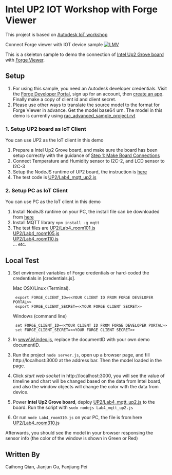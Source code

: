 # Intel UP2 IOT Workshop with Forge Viewer

This project is based on [Autodesk IoT workshop](https://github.com/JohnOnSoftware/IntelForgeSample)

Connect Forge viewer with IOT device sample
[![LMV](https://img.shields.io/badge/Viewer-v1.2.23-green.svg)](https://developer.autodesk.com/api/view-and-data-api/)

This is a skeleton sample to demo the connection of [Intel Up2 Grove board](https://software.intel.com/en-us/upsquared-grove-getting-started-guide) with [Forge Viewer](https://developer.autodesk.com/en/docs/viewer/v2/overview/). 

## Setup
1. For using this sample, you need an Autodesk developer credentials. Visit the [Forge Developer Portal](https://developer.autodesk.com), sign up for an account, then [create an app](https://developer.autodesk.com/myapps/create). Finally make a copy of client id and client secret. 
2. Please use other ways to translate the source model to the format for Forge Viewer in advance. Get the model base64 urn. The model in this demo is currently using [rac_advanced_sample_project.rvt](https://knowledge.autodesk.com/support/revit-products/getting-started/caas/CloudHelp/cloudhelp/2019/ENU/Revit-GetStarted/files/GUID-61EF2F22-3A1F-4317-B925-1E85F138BE88-htm.html)

### 1. Setup UP2 board as IoT Client
You can use UP2 as the IoT client in this demo
1. Prepare a Intel Up2 Grove board, and make sure the board has been setup correctly with the guidance of [Step 1: Make Board Connections](https://software.intel.com/en-us/upsquared-grove-getting-started-guide-power-on-board)
2. Connect Temperature and Humidity sensor to I2C-2, and LCD sensor to I2C-3
3. Setup the NodeJS runtime of UP2 board, the instruction is [here](https://github.com/tisandman555/UP2_JS/blob/master/README.md)
4. The test code is [UP2/Lab4_mqtt_up2.js](https://github.com/tisandman555/UP2_ForgeDemo/blob/master/UP2/Lab4_mqtt_up2.js)

### 2. Setup PC as IoT Client
You can use PC as the IoT client in this demo
1. Install NodeJS runtime on your PC, the install file can be downloaded from [here](https://nodejs.org)
2. Install MQTT library `npm install -g mqtt`
3. The test files are [UP2/Lab4_room101.js](https://github.com/tisandman555/UP2_ForgeDemo/blob/master/UP2/Lab4_room101.js)\
[UP2/Lab4_room105.js](https://github.com/tisandman555/UP2_ForgeDemo/blob/master/UP2/Lab4_room105.js)\
[UP2/Lab4_room110.js](https://github.com/tisandman555/UP2_ForgeDemo/blob/master/UP2/Lab4_room110.js)\
... etc.


## Local Test

1. Set enviroment variables of Forge credentials or hard-coded the credentials in [credentials.js]. 

    Mac OSX/Linux (Terminal). 
    
        export FORGE_CLIENT_ID=<<YOUR CLIENT ID FROM FORGE DEVELOPER PORTAL>>
        export FORGE_CLIENT_SECRET=<<YOUR FORGE CLIENT SECRET>>
    
    Windows (command line)

        set FORGE_CLIENT_ID=<<YOUR CLIENT ID FROM FORGE DEVELOPER PORTAL>>
        set FORGE_CLIENT_SECRET=<<YOUR FORGE CLIENT SECRET>>

2. In [www\js\index.js](www\js\index.js), replace the documentID with your own demo documentID.
3. Run the project `node server.js`, open up a browser page, and fill http://localhost:3000 at the address bar. Then the model loaded in the page.
4. Click *start web socket* in http://localhost:3000, you will see the value of timeline and chart will be changed based on the data from Intel board, and also the window objects will change the color with the data from device.
5. Power **Intel Up2 Grove board**, deploy [UP2/Lab4_mqtt_up2.js](https://github.com/tisandman555/UP2_ForgeDemo/blob/master/UP2/Lab4_mqtt_up2.js) to the board. Run the script with `sudo nodejs Lab4_mqtt_up2.js`
6. Or run `node Lab4_room310.js` on your PC, the file is from here [UP2/Lab4_room310.js](https://github.com/tisandman555/UP2_ForgeDemo/blob/master/UP2/Lab4_room310.js)

Afterwards, you should see the model in your browser responsing the sensor info (the color of the window is shown in Green or Red)

## Written By
Caihong Qian, Jianjun Gu, Fanjiang Pei

